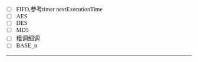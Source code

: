 <font face="Simsun" size=3>

- [ ] FIFO,参考timer nextExecutionTime
- [ ] AES
- [ ] DES
- [ ] MD5
- [ ] 粗调细调
- [ ] BASE_n

---

</font>